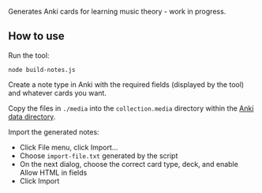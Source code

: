 Generates Anki cards for learning music theory - work in progress.

How to use
----------

Run the tool:

    node build-notes.js

Create a note type in Anki with the required fields (displayed by the tool) and whatever cards you want.

Copy the files in `./media` into the `collection.media` directory within the [Anki data directory](https://apps.ankiweb.net/docs/manual.html#files).

Import the generated notes:

- Click File menu, click Import...
- Choose `import-file.txt` generated by the script
- On the next dialog, choose the correct card type, deck, and enable Allow HTML in fields
- Click Import
